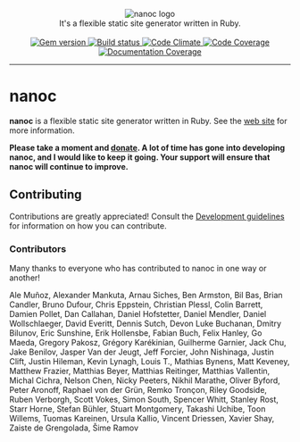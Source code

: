<p align="center">
  <img src="https://avatars1.githubusercontent.com/u/3260163?s=140" alt="nanoc logo">
  <br />
  It's a flexible static site generator written in Ruby.
  <br /><br />
	<a href="http://rubygems.org/gems/nanoc">
		<img src="http://img.shields.io/gem/v/nanoc.svg" alt="Gem version">
	</a>
	<a href="https://travis-ci.org/nanoc/nanoc">
		<img src="http://img.shields.io/travis/nanoc/nanoc.svg" alt="Build status">
	</a>
	<a href="https://codeclimate.com/github/nanoc/nanoc">
		<img src="http://img.shields.io/codeclimate/github/nanoc/nanoc.svg" alt="Code Climate">
	</a>
	<a href="https://coveralls.io/r/nanoc/nanoc">
		<img src="http://img.shields.io/coveralls/nanoc/nanoc.svg" alt="Code Coverage">
	</a>
	<a href="http://inch-ci.org/github/nanoc/nanoc/">
		<img src="http://inch-ci.org/github/nanoc/nanoc.svg" alt="Documentation Coverage">
	</a>
</p>

---

# nanoc

__nanoc__ is a flexible static site generator written in Ruby. See the [web site](http://nanoc.ws) for more information.

**Please take a moment and [donate](http://pledgie.com/campaigns/9282). A lot of time has gone into developing nanoc, and I would like to keep it going. Your support will ensure that nanoc will continue to improve.**

## Contributing

Contributions are greatly appreciated! Consult the [Development guidelines](http://nanoc.ws/development/) for information on how you can contribute.

### Contributors

Many thanks to everyone who has contributed to nanoc in one way or another!

Ale Muñoz, Alexander Mankuta, Arnau Siches, Ben Armston, Bil Bas, Brian Candler, Bruno Dufour, Chris Eppstein, Christian Plessl, Colin Barrett, Damien Pollet, Dan Callahan, Daniel Hofstetter, Daniel Mendler, Daniel Wollschlaeger, David Everitt, Dennis Sutch, Devon Luke Buchanan, Dmitry Bilunov, Eric Sunshine, Erik Hollensbe, Fabian Buch, Felix Hanley, Go Maeda, Gregory Pakosz, Grégory Karékinian, Guilherme Garnier, Jack Chu, Jake Benilov, Jasper Van der Jeugt, Jeff Forcier, John Nishinaga, Justin Clift, Justin Hileman, Kevin Lynagh, Louis T., Mathias Bynens, Matt Keveney, Matthew Frazier, Matthias Beyer, Matthias Reitinger, Matthias Vallentin, Michal Cichra, Nelson Chen, Nicky Peeters, Nikhil Marathe, Oliver Byford, Peter Aronoff, Raphael von der Grün, Remko Tronçon, Riley Goodside, Ruben Verborgh, Scott Vokes, Simon South, Spencer Whitt, Stanley Rost, Starr Horne, Stefan Bühler, Stuart Montgomery, Takashi Uchibe, Toon Willems, Tuomas Kareinen, Ursula Kallio, Vincent Driessen, Xavier Shay, Zaiste de Grengolada, Šime Ramov
